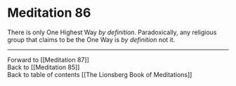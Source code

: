 # Meditation 86

There is only One Highest Way *by definition*. Paradoxically, any religious group that claims to be the One Way is *by definition* not it. 

___

Forward to [[Meditation 87]]  
Back to [[Meditation 85]]  
Back to table of contents [[The Lionsberg Book of Meditations]]  